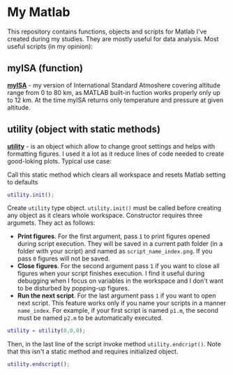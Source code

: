 # My Matlab

This repository contains functions, objects and scripts for Matlab I've created during my studies. They are mostly useful for data analysis. Most useful scripts (in my opinion):

## myISA (function)

**[myISA](https://github.com/MSlomiany/myMatlab/blob/main/functions/myISA.m)** - my version of International Standard Atmoshere covering altitude range from 0 to 80 km, as MATLAB built-in fuction works properly only up to 12 km. At the time myISA returns only temperature and pressure at given altitude.

## utility (object with static methods)

**[utility](https://github.com/MSlomiany/myMatlab/blob/main/objects/utility.m)** - is an object which allow to change groot settings and helps with formatting figures. I used it a lot as it reduce lines of code needed to create good-loking plots. Typical use case:

Call this static method which clears all workspace and resets Matlab setting to defaults
```matlab
utility.init();
```
Create `utility` type object. `utility.init()` must be called before creating any object as it clears whole workspace. Constructor requires three argumets. They act as follows:
+ **Print figures**. For the first argument, pass `1` to print figures opened during script execution. They will be saved in a current path folder (in a folder with your script) and named as `script_name_index.png`. If you pass `0` figures will not be saved.
+ **Close figures**. For the second argument pass `1` if you want to close all figures when your script finishes execution. I find it useful during debugging when I focus on variables in the workspace and I don't want to be disturbed by popping-up figures.
+ **Run the next script**. For the last argument pass `1` if you want to open next script. This feature works only if you name your scripts in a manner `name_index`. For example, if your first script is named `p1.m`, the second must be named `p2.m` to be automatically executed.

```matlab
utility = utility(0,0,0);
```
Then, in the last line of the script invoke method `utility.endcript()`. Note that this isn't a static method and requires initialized object.

```matlab
utility.endscript();
```
